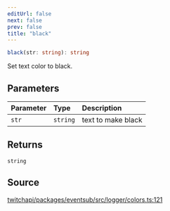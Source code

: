 ```yaml
---
editUrl: false
next: false
prev: false
title: "black"
---
```


```ts
black(str: string): string
```

Set text color to black.

## Parameters

| Parameter | Type | Description |
| :------ | :------ | :------ |
| `str` | `string` | text to make black |

## Returns

`string`

## Source

[twitchapi/packages/eventsub/src/logger/colors.ts:121](https://github.com/pablornc/twitchapi//blob/b274026/packages/eventsub/src/logger/colors.ts#L121)

